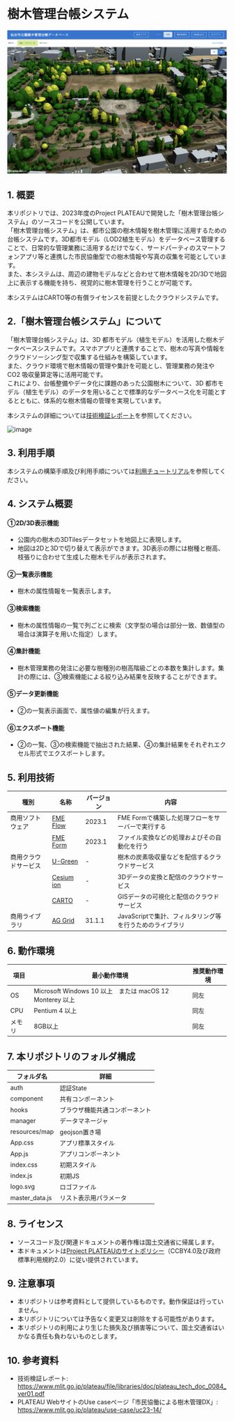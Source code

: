 # 樹木管理台帳システム

![概要](./img/screen.png) 

## 1. 概要
本リポジトリでは、2023年度のProject PLATEAUで開発した「樹木管理台帳システム」のソースコードを公開しています。  
「樹木管理台帳システム」は、都市公園の樹木情報を樹木管理に活用するための台帳システムです。3D都市モデル（LOD2植生モデル）をデータベース管理することで、日常的な管理業務に活用するだけでなく、サードパーティのスマートフォンアプリ等と連携した市民協働型での樹木情報や写真の収集を可能としています。  
また、本システムは、周辺の建物モデルなどと合わせて樹木情報を2D/3Dで地図上に表示する機能を持ち、視覚的に樹木管理を行うことが可能です。

本システムはCARTO等の有償ライセンスを前提としたクラウドシステムです。

## 2.「樹木管理台帳システム」について

「樹木管理台帳システム」は、3D 都市モデル（植生モデル）を活用した樹木データベースシステムです。スマホアプリと連携することで、樹木の写真や情報をクラウドソーシング型で収集する仕組みを構築しています。  
また、クラウド環境で樹木情報の管理や集計を可能とし、管理業務の発注や CO2 吸収量算定等に活用可能です。  
これにより、台帳整備やデータ化に課題のあった公園樹木について、3D 都市モデル（植生モデル）のデータを用いることで標準的なデータベース化を可能とするとともに、体系的な樹木情報の管理を実現しています。  

本システムの詳細については[技術検証レポート](https://www.mlit.go.jp/plateau/file/libraries/doc/plateau_tech_doc_0084_ver01.pdf)を参照してください。

![image](https://github.com/Project-PLATEAU/Tree-management-system/assets/79615787/108876fd-6dfc-44c8-b2bb-f4b37feb1d70)


## 3. 利用手順
本システムの構築手順及び利用手順については[利用チュートリアル](https://Project-PLATEAU.github.io/Tree-management-system/)を参照してください。

## 4. システム概要

#### ①2D/3D表示機能
- 公園内の樹木の3DTilesデータセットを地図上に表現します。
- 地図は2Dと3Dで切り替えて表示ができます。3D表示の際には樹種と樹高、枝張りに合わせて生成した樹木モデルが表示されます。

#### ②一覧表示機能
- 樹木の属性情報を一覧表示します。

#### ③検索機能
- 樹木の属性情報の一覧で列ごとに検索（文字型の場合は部分一致、数値型の場合は演算子を用いた指定）します。

#### ④集計機能　
- 樹木管理業務の発注に必要な樹種別の樹高階級ごとの本数を集計します。集計の際には、③検索機能による絞り込み結果を反映することができます。

#### ⑤データ更新機能　
- ②の一覧表示画面で、属性値の編集が行えます。

#### ⑥エクスポート機能
- ②の一覧、③の検索機能で抽出された結果、④の集計結果をそれぞれエクセル形式でエクスポートします。


## 5. 利用技術

| 種別              | 名称   | バージョン | 内容 |
| ----------------- | --------|-------------|-----------------------------|
| 商用ソフトウェア       | [FME Flow](https://safe.com/) | 2023.1 | FME Formで構築した処理フローをサーバーで実行する |
|        | [FME Form](https://safe.com/) | 2023.1 | ファイル変換などの処理およびその自動化を行う |
| 商用クラウドサービス  | [U-Green](https://greeninfrastructure.jp/u-green/) | - | 樹木の炭素吸収量などを配信するクラウドサービス |
|        | [Cesium ion](https://cesium.com/platform/cesium-ion/) | - | 3Dデータの変換と配信のクラウドサービス |
|        | [CARTO](https://carto.com/) | - | GISデータの可視化と配信のクラウドサービス |
|  商用ライブラリ   | [AG Grid](https://ag-grid.com/) | 31.1.1 | JavaScriptで集計、フィルタリング等を行うためのライブラリ |

## 6. 動作環境 <!-- 動作環境についての仕様を記載ください。 -->
| 項目               | 最小動作環境                                                                                                                                                                                                                                                                                                                                    | 推奨動作環境                   | 
| ------------------ | ----------------------------------------------------------------------------------------------------------------------------------------------------------------------------------------------------------------------------------------------------------------------------------------------------------------------------------------------- | ------------------------------ | 
| OS                 | Microsoft Windows 10 以上　または macOS 12 Monterey 以上                                                                                                                                                                                                                                                                                                                  |  同左 | 
| CPU                | Pentium 4 以上                                                                                                                                                                                                                                                                                                                               | 同左              | 
| メモリ             | 8GB以上                                                                                                                                                                                                                                                                                                                                         | 同左                        |                  | 


## 7. 本リポジトリのフォルダ構成 <!-- 本GitHub上のソースファイルの構成を記載ください。 -->
| フォルダ名               | 詳細               | 
| ------------- | ------------ | 
| auth | 認証State                                                                                                                                                                                                                                                                                                                  |  
| component  | 共有コンポーネント                                                                                                                                                                                                                                                                                                                           | 
| hooks  | ブラウザ機能共通コンポーネント                                                                                                                                                                                                                                                                                                                             | 
| manager  | データマネージャ                                                                                                                                                                                                                                                                                                                              | 
| resources/map  | geojson置き場                                                                                                                                                                                                                                                                                                                              | 
| App.css   | アプリ標準スタイル                                                                                                                                                                                                                                                                                                                              | 
| App.js  | アプリコンポーネント                                                                                                                                                                                                                                                                                                                              | 
| index.css  |  初期スタイル                                                                                                                                                                                                                                                                                                                             | 
| index.js  |  初期JS                                                                                                                                                                                                                                                                                                                             | 
| logo.svg  | ロゴファイル                                                                                                                                                                                                                                                                                                                              | 
| master_data.js  | リスト表示用パラメータ                                                                                                                                                                                                                                                                                                                              | 





## 8. ライセンス

- ソースコード及び関連ドキュメントの著作権は国土交通省に帰属します。
- 本ドキュメントは[Project PLATEAUのサイトポリシー](https://www.mlit.go.jp/plateau/site-policy/)（CCBY4.0及び政府標準利用規約2.0）に従い提供されています。

## 9. 注意事項

- 本リポジトリは参考資料として提供しているものです。動作保証は行っていません。
- 本リポジトリについては予告なく変更又は削除をする可能性があります。
- 本リポジトリの利用により生じた損失及び損害等について、国土交通省はいかなる責任も負わないものとします。

## 10. 参考資料
- 技術検証レポート: https://www.mlit.go.jp/plateau/file/libraries/doc/plateau_tech_doc_0084_ver01.pdf
- PLATEAU WebサイトのUse caseページ「市民協働による樹木管理DX」: https://www.mlit.go.jp/plateau/use-case/uc23-14/
